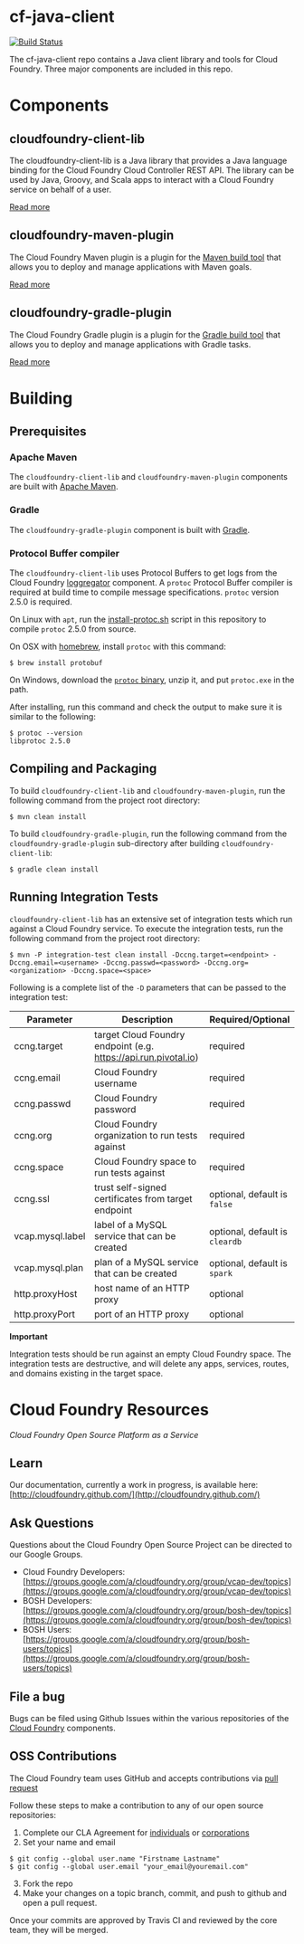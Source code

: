 cf-java-client
================

[![Build Status](https://travis-ci.org/cloudfoundry/cf-java-client.png)](https://travis-ci.org/cloudfoundry/cf-java-client)

The cf-java-client repo contains a Java client library and tools for Cloud Foundry. Three major components are included
in this repo.

# Components

## cloudfoundry-client-lib

The cloudfoundry-client-lib is a Java library that provides a Java language binding for the Cloud Foundry Cloud Controller REST API.
The library can be used by Java, Groovy, and Scala apps to interact with a Cloud Foundry service on behalf of a user.

[Read more](http://docs.cloudfoundry.org/buildpacks/java/java-client.html)

## cloudfoundry-maven-plugin

The Cloud Foundry Maven plugin is a plugin for the [Maven build tool](http://maven.apache.org/) that allows you to
deploy and manage applications with Maven goals.

[Read more](./cloudfoundry-maven-plugin)

## cloudfoundry-gradle-plugin

The Cloud Foundry Gradle plugin is a plugin for the [Gradle build tool](http://www.gradle.org/) that allows you to
deploy and manage applications with Gradle tasks.

[Read more](./cloudfoundry-gradle-plugin)

# Building

## Prerequisites

### Apache Maven

The `cloudfoundry-client-lib` and `cloudfoundry-maven-plugin` components are built with [Apache Maven](http://maven.apache.org/).

### Gradle

The `cloudfoundry-gradle-plugin` component is built with [Gradle](http://www.gradle.org/).

### Protocol Buffer compiler

The `cloudfoundry-client-lib` uses Protocol Buffers to get logs from the Cloud Foundry [loggregator](https://github.com/cloudfoundry/loggregator)
component. A `protoc` Protocol Buffer compiler is required at build time to compile message specifications. `protoc` version
2.5.0 is required.

On Linux with `apt`, run the [install-protoc.sh](./bin/install-protoc.sh) script in this repository to compile `protoc` 2.5.0 from source.

On OSX with [homebrew](http://brew.sh/), install `protoc` with this command:

```
$ brew install protobuf
```

On Windows, download the [`protoc` binary](https://code.google.com/p/protobuf/downloads/detail?name=protoc-2.5.0-win32.zip),
unzip it, and put `protoc.exe` in the path.

After installing, run this command and check the output to make sure it is similar to the following:

```
$ protoc --version
libprotoc 2.5.0
```

## Compiling and Packaging

To build `cloudfoundry-client-lib` and `cloudfoundry-maven-plugin`, run the following command from the project root directory:

```
$ mvn clean install
```

To build `cloudfoundry-gradle-plugin`, run the following command from the `cloudfoundry-gradle-plugin` sub-directory after
building `cloudfoundry-client-lib`:

```
$ gradle clean install
```

## Running Integration Tests

`cloudfoundry-client-lib` has an extensive set of integration tests which run against a Cloud Foundry service. To execute the
integration tests, run the following command from the project root directory:

```
$ mvn -P integration-test clean install -Dccng.target=<endpoint> -Dccng.email=<username> -Dccng.passwd=<password> -Dccng.org=<organization> -Dccng.space=<space>
```

Following is a complete list of the `-D` parameters that can be passed to the integration test:

| Parameter        | Description                                                     | Required/Optional |
| ---------        | -----------                                                     | ----------------- |
| ccng.target      | target Cloud Foundry endpoint (e.g. https://api.run.pivotal.io) | required |
| ccng.email       | Cloud Foundry username                                          | required |
| ccng.passwd      | Cloud Foundry password                                          | required |
| ccng.org         | Cloud Foundry organization to run tests against                 | required |
| ccng.space       | Cloud Foundry space to run tests against                        | required |
| ccng.ssl         | trust self-signed certificates from target endpoint             | optional, default is `false` |
| vcap.mysql.label | label of a MySQL service that can be created                    | optional, default is `cleardb` |
| vcap.mysql.plan  | plan of a MySQL service that can be created                     | optional, default is `spark` |
| http.proxyHost   | host name of an HTTP proxy                                      | optional |
| http.proxyPort   | port of an HTTP proxy                                           | optional |

**Important**

Integration tests should be run against an empty Cloud Foundry space. The integration tests are destructive,
and will delete any apps, services, routes, and domains existing in the target space.

# Cloud Foundry Resources

_Cloud Foundry Open Source Platform as a Service_

## Learn

Our documentation, currently a work in progress, is available here: [http://cloudfoundry.github.com/](http://cloudfoundry.github.com/)

## Ask Questions

Questions about the Cloud Foundry Open Source Project can be directed to our Google Groups.

* Cloud Foundry Developers: [https://groups.google.com/a/cloudfoundry.org/group/vcap-dev/topics](https://groups.google.com/a/cloudfoundry.org/group/vcap-dev/topics)
* BOSH Developers: [https://groups.google.com/a/cloudfoundry.org/group/bosh-dev/topics](https://groups.google.com/a/cloudfoundry.org/group/bosh-dev/topics)
* BOSH Users:[https://groups.google.com/a/cloudfoundry.org/group/bosh-users/topics](https://groups.google.com/a/cloudfoundry.org/group/bosh-users/topics)

## File a bug

Bugs can be filed using Github Issues within the various repositories of the [Cloud Foundry](http://github.com/cloudfoundry) components.

## OSS Contributions

The Cloud Foundry team uses GitHub and accepts contributions via [pull request](https://help.github.com/articles/using-pull-requests)

Follow these steps to make a contribution to any of our open source repositories:

1. Complete our CLA Agreement for [individuals](http://www.cloudfoundry.org/individualcontribution.pdf) or [corporations](http://www.cloudfoundry.org/corpcontribution.pdf)
2. Set your name and email

```
$ git config --global user.name "Firstname Lastname"
$ git config --global user.email "your_email@youremail.com"
```

3. Fork the repo
4. Make your changes on a topic branch, commit, and push to github and open a pull request.

Once your commits are approved by Travis CI and reviewed by the core team, they will be merged.
